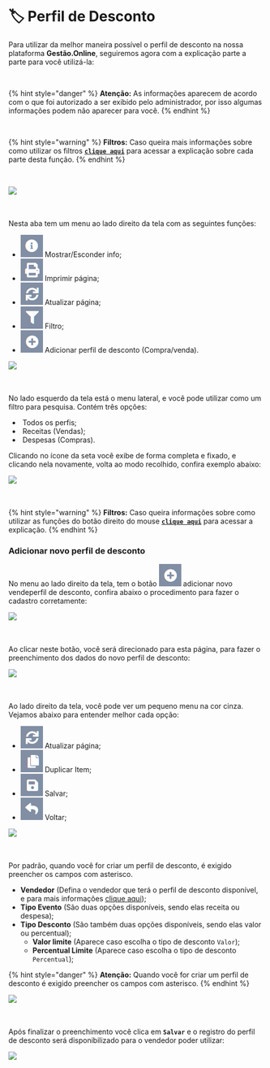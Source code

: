 # 🏷️ Perfil de Desconto

Para utilizar da melhor maneira possível o perfil de desconto na nossa plataforma **Gestão.Online**, seguiremos agora com a explicação parte a parte para você utilizá-la:

<br>

{% hint style="danger" %}
**Atenção:** As informações aparecem de acordo com o que foi autorizado a ser exibido pelo administrador, por isso algumas informações podem não aparecer para você.
{% endhint %}

<br>

{% hint style="warning" %}
**Filtros:** Caso queira mais informações sobre como utilizar os filtros [**`clique aqui`**](/erp-v2/primeiro_acesso/filtros.md) para acessar a explicação sobre cada parte desta função.
{% endhint %}

<br>

![](/erp-v2/assets//vendedores/aba_perfil_desconto.png)

<br>

Nesta aba tem um menu ao lado direito da tela com as seguintes funções:

- <img src="/erp-v2/assets/icon_exibir.png" alt="" data-size="line"> Mostrar/Esconder info;
- <img src="/erp-v2/assets/icon_imprimir.png" alt="" data-size="line"> Imprimir página;
- <img src="/erp-v2/assets/icon_atualizar.png" alt="" data-size="line"> Atualizar página;
- <img src="/erp-v2/assets/icon_filtro.png" alt="" data-size="line"> Filtro;
- <img src="/erp-v2/assets/icon_add.png" alt="" data-size="line"> Adicionar perfil de desconto (Compra/venda).

![](/erp-v2/assets//vendedores/aba_perfil_desconto_menu.png)

<br>

No lado esquerdo da tela está o menu lateral, e você pode utilizar como um filtro para pesquisa. Contém três opções:

- <img src="/erp-v2/assets//icon_todos_perfis.png" alt="" data-size="line"> Todos os perfis;
- <img src="/erp-v2/assets//icon_receitas.png" alt="" data-size="line"> Receitas (Vendas);
- <img src="/erp-v2/assets//icon_despesas.png" alt="" data-size="line"> Despesas (Compras).

Clicando no ícone da seta você exibe de forma completa e fixado, e clicando nela novamente, volta ao modo recolhido, confira exemplo abaixo: 

![](/erp-v2/assets//vendedores/aba_perfil_desconto_menu_lateral.gif)

<br>

{% hint style="warning" %}
**Filtros:** Caso queira informações sobre como utilizar as funções do botão direito do mouse [**`clique aqui`**](/erp-v2/primeiro_acesso/filtros.md) para acessar a explicação.
{% endhint %}

### Adicionar novo perfil de desconto

No menu ao lado direito da tela, tem o botão <img src="/erp-v2/assets/icon_add.png" alt="" data-size="line"> adicionar novo vendeperfil de desconto, confira abaixo o procedimento para fazer o cadastro corretamente:

![](/erp-v2/assets//vendedores/aba_perfil_desconto_add_perfil.png)

<br>

Ao clicar neste botão, você será direcionado para esta página, para fazer o preenchimento dos dados do novo perfil de desconto:

![](/erp-v2/assets//vendedores/aba_perfil_desconto_add_perfil_desconto.png)

<br>

Ao lado direito da tela, você pode ver um pequeno menu na cor cinza. Vejamos abaixo para entender melhor cada opção:

- <img src="/erp-v2/assets/icon_atualizar.png" alt="" data-size="line"> Atualizar página;
- <img src="/erp-v2/assets/icon_duplicar.png" alt="" data-size="line"> Duplicar Item;
- <img src="/erp-v2/assets/icon_salvar.png" alt="" data-size="line"> Salvar;
- <img src="/erp-v2/assets/icon_voltar.png" alt="" data-size="line"> Voltar;

![](/erp-v2/assets//vendedores/aba_perfil_desconto_add_perfil_menu.png)

<br>

Por padrão, quando você for criar um perfil de desconto, é exigido preencher os campos com asterisco.

- **Vendedor** (Defina o vendedor que terá o perfil de desconto disponível, e para mais informações [clique aqui](/erp-v2//usuarios_vendedores/vendedores_compradores.md));
- **Tipo Evento** (São duas opções disponíveis, sendo elas receita ou despesa);
- **Tipo Desconto** (São também duas opções disponíveis, sendo elas valor ou percentual);
    - **Valor limite** (Aparece caso escolha o tipo de desconto `Valor`);
    - **Percentual Limite** (Aparece caso escolha o tipo de desconto `Percentual`);

{% hint style="danger" %}
**Atenção:** Quando você for criar um perfil de desconto é exigido preencher os campos com asterisco.
{% endhint %}

![](/erp-v2/assets//vendedores/aba_perfil_desconto_add_perfil_receita.gif)

<br>

Após finalizar o preenchimento você clica em **`Salvar`** e o registro do perfil de desconto será disponibilizado para o vendedor poder utilizar:

![](/erp-v2/assets//vendedores/aba_perfil_desconto_add_salvar.gif)

